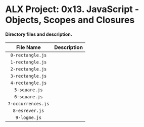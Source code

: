 # ALX Project: 0x13. JavaScript - Objects, Scopes and Closures
#### Directory files and description.
|File Name  |Description  |
|:-----------:|----------------------|
| `0-rectangle.js` ||
| `1-rectangle.js` ||
| `2-rectangle.js` ||
| `3-rectangle.js` ||
| `4-rectangle.js` ||
| `5-square.js` ||
| `6-square.js` ||
| `7-occurrences.js` ||
| `8-esrever.js` ||
| `9-logme.js` ||
